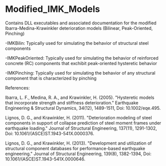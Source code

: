 # Modified_IMK_Models
Contains DLL executables and associated documentation for the modified Ibarra-Medina-Krawinkler deterioration models (Bilinear, Peak-Oriented, Pinching)

-IMKBilin: Typically used for simulating the behavior of structural steel components

-IMKPeakOriented: Typically used for simulating the behavior of reinforced concrete (RC) components that exchibit peak-oriented hysteretic behavior

-IMKPinching: Typically used for simulating the behavior of any structural component that is characterized by pinching

References:

Ibarra, L. F., Medina, R. A., and Krawinkler, H. (2005). "Hysteretic models that incorporate strength and stiffness deterioration." Earthquake Engineering & Structural Dynamics, 34(12), 1489-1511, Doi: 10.1002/eqe.495.

Lignos, D. G., and Krawinkler, H. (2011). "Deterioration modeling of steel components in support of collapse prediction of steel moment frames under earthquake loading." Journal of Structural Engineering, 137(11), 1291-1302, Doi: 10.1061/(ASCE)ST.1943-541X.0000376.

Lignos, D. G., and Krawinkler, H. (2013). "Development and utilization of structural component databases for performance-based earthquake engineering." Journal of Structural Engineering, 139(8), 1382-1394, Doi: 10.1061/(ASCE)ST.1943-541X.0000646.

